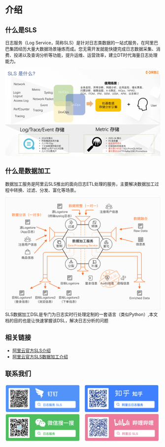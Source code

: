# 介绍

## 什么是SLS

日志服务（Log Service，简称SLS）是针对日志类数据的一站式服务，在阿里巴巴集团经历大量大数据场景锤炼而成。您无需开发就能快捷完成日志数据采集、消费、投递以及查询分析等功能，提升运维、运营效率，建立DT时代海量日志处理能力。

![](img/sls.png)

## 什么是数据加工

数据加工服务是阿里云SLS推出的面向日志ETL处理的服务，主要解决数据加工过程中转换、过滤、分发、富化等场景。

![](img/sls-dsl.png)
SLS数据加工DSL是专门为日志实时行处理定制的一套语言（类似Python）,本文档的目的也是让快速掌握该DSL，解决日志分析的问题

## 相关链接

* [阿里云官方SLS介绍](https://help.aliyun.com/document_detail/48869.html)
* [阿里云官方SLS数据加工介绍](https://help.aliyun.com/document_detail/125384.html)

## 联系我们

![](img/sls-contact.jpg)
